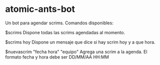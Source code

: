 # atomic-ants-bot
Un bot para agendar scrims.
Comandos disponibles:

$scrims
Dispone todas las scrims agendadas al momento.

$scrims hoy
Dispone un mensaje que dice si hay scrim hoy y a que hora.

$nuevascrim "fecha hora" "equipo"
Agrega una scrim a la agenda.
El formato fecha y hora debe ser DD/MM/AA HH:MM
